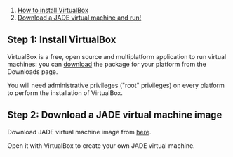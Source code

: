1. [How to install VirtualBox](#vbox)
2. [Download a JADE virtual machine and run!](#download)

## <a name="vbox">Step 1: Install VirtualBox</a>

VirtualBox is a free, open source and multiplatform application
to run virtual machines: you can
[download](https://www.VirtualBox.org/wiki/Downloads)
the package for your platform from the Downloads page.

You will need administrative privileges ("root" privileges) on
every platform to perform the installation of VirtualBox.

## <a name="download">Step 2: Download a JADE virtual machine image</a>

Download JADE virtual machine image from [here](/record/26000).

Open it with VirtualBox to create your own JADE virtual machine.
